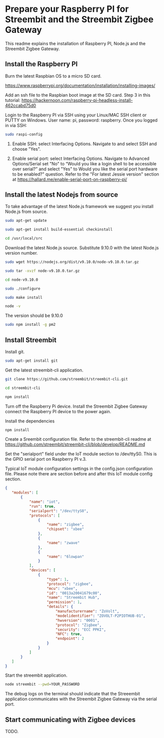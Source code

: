 ﻿# Prepare your Raspberry PI for Streembit and the Streembit Zigbee Gateway

This readme explains the installation of Raspberry PI, Node.js and the Streembit Zigbee Gateway.

## Install the Raspberry PI 

Burn the latest Raspbian OS to a micro SD card. 

https://www.raspberrypi.org/documentation/installation/installing-images/

Add an ssh file to the Raspbian boot image at the SD card. Step 3 in this tutorial: https://hackernoon.com/raspberry-pi-headless-install-462ccabd75d0

Login to the Raspberry PI via SSH using your Linux/MAC SSH client or PUTTY on Windows. User name: pi, password: raspberry. Once you logged in via SSH:
```bash
sudo raspi-config
```

1. Enable SSH: select Interfacing Options. Navigate to and select SSH and choose "Yes".

2. Enable serial port: select Interfacing Options. Navigate to Advanced Options/Serial set "No" to “Would you like a login shell to be accessible over serial?” and select "Yes"  to Would you like the serial port hardware to be enabled?" question.
Refer to the "For latest Jessie version" section at https://hallard.me/enable-serial-port-on-raspberry-pi/

## Install the latest Nodejs from source

To take advantage of the latest Node.js framework we suggest you install Node.js from source.

```bash
sudo apt-get update
```

```bash
sudo apt-get install build-essential checkinstall
```

```bash
cd /usr/local/src
```

Download the latest Node.js source. Substitute 9.10.0 with the latest Node.js version number.
```bash
sudo wget https://nodejs.org/dist/v9.10.0/node-v9.10.0.tar.gz
```

```bash
sudo tar -xvzf node-v9.10.0.tar.gz
```

```bash
cd node-v9.10.0
```

```bash
sudo ./configure
```

```bash
sudo make install
```

```bash
node -v
```
The version should be 9.10.0

```bash
sudo npm install -g pm2 
```

## Install Streembit

Install git. 

```bash
sudo apt-get install git
```

Get the latest streembit-cli application.

```bash
git clone https://github.com/streembit/streembit-cli.git
```

```bash
cd streembit-cli
```

```bash
npm install
```

Turn off the Raspberry Pi device. Install the Streembit Zigbee Gateway connect the Raspberry PI device to the power again.

Install the dependencies

```bash
npm install
```

Create a Sreembit configuration file. Refer to the streembit-cli readme at https://github.com/streembit/streembit-cli/blob/develop/README.md

Set the "serialport" field under the IoT module section to /dev/ttyS0. This is the GPIO serial port on Raspberry PI v.3. 

Typical IoT module configuration settings in the config.json configuration file. Please note there are section before and after this IoT module config section. 

 ```json
 {
    "modules": [
        {
            "name": "iot",
            "run": true,
            "serialport": "/dev/ttyS0",
            "protocols": [
                {
                    "name": "zigbee",
                    "chipset": "xbee"
                },
                {
                    "name": "zwave"
                },
                {
                    "name": "6lowpan"
                }
            ],
            "devices": [
                {
                    "type": 1,
                    "protocol": "zigbee",
                    "mcu": "xbee",
                    "id": "0013a20041679c00",
                    "name": "Streembit Hub",
                    "permission": 1,
                    "details": {
                        "manufacturername": "ZoVolt",
                        "modelidentifier": "ZOVOLT-P2PIOTHUB-01",
                        "hwversion": "0001",
                        "protocol": "Zigbee",
                        "security": "ECC PPKI",
                        "NFC": true,
                        "endpoint": 2
                    }
                }
            ]
        }
    ]
}
```

Start the streembit application.

```bash
node streembit --pwd=YOUR_PASSWORD
```

The debug logs on the terminal should indicate that the Streeembit application communicates with the Streembit Zigbee Gateway via the serial port.

## Start communicating with Zigbee devices

TODO. 

